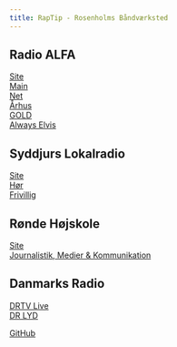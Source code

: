 ```yaml
---
title: RapTip - Rosenholms Båndværksted
---
```


Radio ALFA
----
[Site](https://www.radioalfa.dk/)  
[Main](https://alfa.side-walk.dk/webplayer/radio-alfa)  
[Net](https://alfa.side-walk.dk/webplayer/radio-alfa/7)  
[Århus](https://alfa.side-walk.dk/webplayer/radio-alfa/2)  
[GOLD](https://alfa.side-walk.dk/webplayer/radio-alfa/8)  
[Always Elvis](https://alfa.side-walk.dk/webplayer/radio-alfa/11)  

Syddjurs Lokalradio
----
[Site](https://www.sdlr.dk/)  
[Hør](https://stream.probroadcast.dk/djurs)  
[Frivillig](https://www.sdlr.dk/bliv-frivillig/)  

Rønde Højskole
----
[Site](https://rondehojskole.dk/)  
[Journalistik, Medier & Kommunikation](https://rondehojskole.dk/journalistik-medier-kommunikation/)  

Danmarks Radio
----
[DRTV Live](https://www.dr.dk/drtv/kanal/dr1_20875)  
[DR LYD](https://www.dr.dk/lyd)  


[GitHub](https://github.com/Rosenholms/rosenholms.github.io)  
